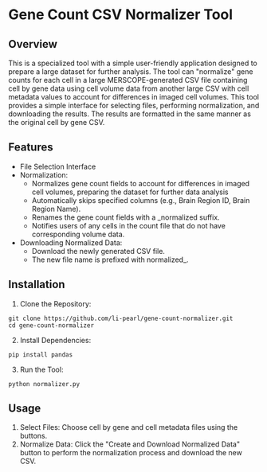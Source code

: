 # Gene Count CSV Normalizer Tool
## Overview
This is a specialized tool with a simple user-friendly application designed to prepare a large dataset for further analysis. The tool can "normalize" gene counts for each cell in a large MERSCOPE-generated CSV file containing cell by gene data using cell volume data from another large CSV with cell metadata values to account for differences in imaged cell volumes. This tool provides a simple interface for selecting files, performing normalization, and downloading the results. The results are formatted in the same manner as the original cell by gene CSV.

## Features
- File Selection Interface
- Normalization:
  - Normalizes gene count fields to account for differences in imaged cell volumes, preparing the dataset for further data analysis
  - Automatically skips specified columns (e.g., Brain Region ID, Brain Region Name).
  - Renames the gene count fields with a _normalized suffix.
  - Notifies users of any cells in the count file that do not have corresponding volume data.
- Downloading Normalized Data:
  - Download the newly generated CSV file.
  - The new file name is prefixed with normalized_.

## Installation
1. Clone the Repository:
```
git clone https://github.com/li-pearl/gene-count-normalizer.git
cd gene-count-normalizer
```

2. Install Dependencies:
```
pip install pandas
```

3. Run the Tool:
```
python normalizer.py
```

## Usage
1. Select Files: Choose cell by gene and cell metadata files using the buttons.
2. Normalize Data: Click the "Create and Download Normalized Data" button to perform the normalization process and download the new CSV.
